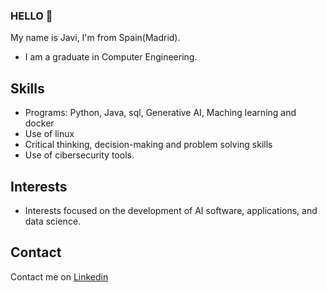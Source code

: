 ### HELLO 👋
My name is Javi, I'm from Spain(Madrid).
* I am a graduate in Computer Engineering.

## Skills
* Programs: Python, Java, sql, Generative AI, Maching learning and docker
* Use of linux
* Critical thinking, decision-making and problem solving skills
* Use of cibersecurity tools.
## Interests
* Interests focused on the development of AI software, applications, and data science.
## Contact
Contact me on [Linkedin](https://www.linkedin.com/in/javier-garz%C3%B3n-62b842255/)
